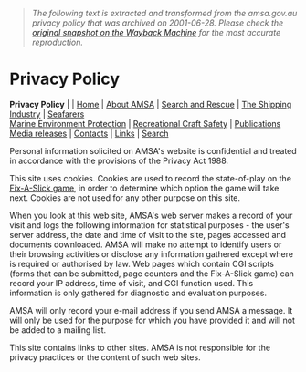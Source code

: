 > *The following text is extracted and transformed from the amsa.gov.au privacy policy that was archived on 2001-06-28. Please check the [original snapshot on the Wayback Machine](https://web.archive.org/web/20010628052509id_/http%3A//www.amsa.gov.au/AMSA/privacy.htm) for the most accurate reproduction.*

# Privacy Policy

[](https://web.archive.org/web/20010628052509id_/http%3A//www.amsa.gov.au/index.htm) **Privacy Policy** |  | [Home](https://web.archive.org/web/20010628052509id_/http%3A//www.amsa.gov.au/index.htm) | [About AMSA](https://web.archive.org/web/20010628052509id_/http%3A//www.amsa.gov.au/AMSA/abt.htm) | [Search and Rescue](https://web.archive.org/web/20010628052509id_/http%3A//www.amsa.gov.au/AMSA/sar.htm) | [The Shipping Industry](https://web.archive.org/web/20010628052509id_/http%3A//www.amsa.gov.au/AMSA/ship.htm) | [Seafarers](https://web.archive.org/web/20010628052509id_/http%3A//www.amsa.gov.au/AMSA/seaf.htm)  
[Marine Environment Protection](https://web.archive.org/web/20010628052509id_/http%3A//www.amsa.gov.au/AMSA/env.htm) | [Recreational Craft Safety](https://web.archive.org/web/20010628052509id_/http%3A//www.amsa.gov.au/AMSA/recboat.htm) | [Publications](https://web.archive.org/web/20010628052509id_/http%3A//www.amsa.gov.au/AMSA/pub/pub.htm)  
[Media releases](https://web.archive.org/web/20010628052509id_/http%3A//www.amsa.gov.au/AMSA/media/mediatop.htm) | [Contacts](https://web.archive.org/web/20010628052509id_/http%3A//www.amsa.gov.au/AMSA/contact.htm) | [Links](https://web.archive.org/web/20010628052509id_/http%3A//www.amsa.gov.au/AMSA/link.htm) | [Search](https://web.archive.org/web/20010628052509id_/http%3A//www.amsa.gov.au/find/query.htm)

Personal information solicited on AMSA's website is confidential and treated in accordance with the provisions of the Privacy Act 1988.

This site uses cookies. Cookies are used to record the state-of-play on the [ Fix-A-Slick game](http://www.amsa.gov.au/cgi/teach/fixslick.pl), in order to determine which option the game will take next. Cookies are not used for any other purpose on this site.

When you look at this web site, AMSA's web server makes a record of your visit and logs the following information for statistical purposes - the user's server address, the date and time of visit to the site, pages accessed and documents downloaded. AMSA will make no attempt to identify users or their browsing activities or disclose any information gathered except where is required or authorised by law. Web pages which contain CGI scripts (forms that can be submitted, page counters and the Fix-A-Slick game) can record your IP address, time of visit, and CGI function used. This information is only gathered for diagnostic and evaluation purposes. 

AMSA will only record your e-mail address if you send AMSA a message. It will only be used for the purpose for which you have provided it and will not be added to a mailing list.

This site contains links to other sites. AMSA is not responsible for the privacy practices or the content of such web sites. 
